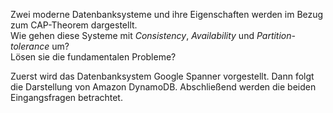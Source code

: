Zwei moderne Datenbanksysteme und ihre Eigenschaften werden im Bezug zum CAP-Theorem dargestellt.  
Wie gehen diese Systeme mit *Consistency*, *Availability* und *Partition-tolerance* um?  
Lösen sie die fundamentalen Probleme?

Zuerst wird das Datenbanksystem Google Spanner vorgestellt. Dann folgt die Darstellung von
Amazon DynamoDB. Abschließend werden die beiden Eingangsfragen betrachtet.
